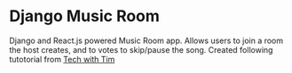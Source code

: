 # Django Music Room
Django and React.js powered Music Room app. Allows users to join a room the host creates, and to votes to skip/pause the song.  Created following tutotorial from <a href = "https://www.youtube.com/redirect?q=https%3A%2F%2Fgithub.com%2Ftechwithtim&amp;redir_token=QUFFLUhqa1VicFJkR0wwRFdqVnpyZHBCMWpDRFNqeXBOQXxBQ3Jtc0tuZlFaYi1rTHpHTFpxS2tadDRPdU1vT1pZTTZuR0EzeEpYZUtlSmpaUVN3aEpxZDBlZmxqVzNSNWswOGlsSnZGQXk5cE9vMGNPdlg4c01YR1BJTFB4QU55cDFCSWthTjlUc2N3T3BLSGxJLVZOZWF5WQ%3D%3D&amp;event=video_description&amp;v=k6ELzQgPHMM">Tech with Tim</a>
